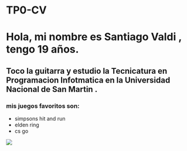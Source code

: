 # TP0-CV


# Hola, mi nombre es **Santiago Valdi** , tengo 19 años.
## Toco la guitarra y estudio la **Tecnicatura en Programacion Infotmatica en la Universidad Nacional de San Martin** .
### mis juegos favoritos son:
- simpsons hit and run
- elden ring
- cs go

![](https://www.google.com/url?sa=i&url=https%3A%2F%2Fcdromance.org%2Fps2-iso%2Fthe-simpsons-hit-run-usa%2F&psig=AOvVaw3TOF13I3hFGUw2NZCsR2yq&ust=1723754303306000&source=images&cd=vfe&opi=89978449&ved=0CBQQjRxqFwoTCPCNsair9YcDFQAAAAAdAAAAABAQ)
